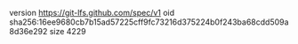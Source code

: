 version https://git-lfs.github.com/spec/v1
oid sha256:16ee9680cb7b15ad57225cff9fc73216d375224b0f243ba68cdd509a8d36e292
size 4229
